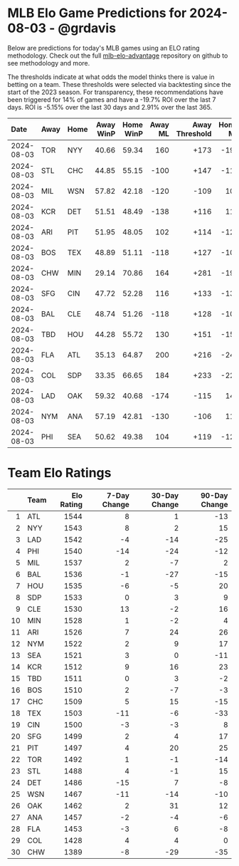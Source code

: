 # MLB Elo Game Predictions for 2024-08-03 - @grdavis
Below are predictions for today's MLB games using an ELO rating methodology. Check out the full [mlb-elo-advantage](https://github.com/grdavis/mlb-elo-advantage) repository on github to see methodology and more.

The thresholds indicate at what odds the model thinks there is value in betting on a team. These thresholds were selected via backtesting since the start of the 2023 season. For transparency, these recommendations have been triggered for 14% of games and have a -19.7% ROI over the last 7 days. ROI is -5.15% over the last 30 days and 2.91% over the last 365.

| Date       | Away   | Home   |   Away WinP |   Home WinP |   Away ML |   Away Threshold |   Home ML |   Home Threshold |
|:-----------|:-------|:-------|------------:|------------:|----------:|-----------------:|----------:|-----------------:|
| 2024-08-03 | TOR    | NYY    |       40.66 |       59.34 |       160 |             +173 |      -190 |             -115 |
| 2024-08-03 | STL    | CHC    |       44.85 |       55.15 |      -100 |             +147 |      -118 |             +101 |
| 2024-08-03 | MIL    | WSN    |       57.82 |       42.18 |      -120 |             -109 |       102 |             +163 |
| 2024-08-03 | KCR    | DET    |       51.51 |       48.49 |      -138 |             +116 |       118 |             +129 |
| 2024-08-03 | ARI    | PIT    |       51.95 |       48.05 |       102 |             +114 |      -120 |             +131 |
| 2024-08-03 | BOS    | TEX    |       48.89 |       51.11 |      -118 |             +127 |      -100 |             +117 |
| 2024-08-03 | CHW    | MIN    |       29.14 |       70.86 |       164 |             +281 |      -196 |             -177 |
| 2024-08-03 | SFG    | CIN    |       47.72 |       52.28 |       116 |             +133 |      -136 |             +112 |
| 2024-08-03 | BAL    | CLE    |       48.74 |       51.26 |      -118 |             +128 |      -100 |             +117 |
| 2024-08-03 | TBD    | HOU    |       44.28 |       55.72 |       130 |             +151 |      -154 |             -101 |
| 2024-08-03 | FLA    | ATL    |       35.13 |       64.87 |       200 |             +216 |      -245 |             -141 |
| 2024-08-03 | COL    | SDP    |       33.35 |       66.65 |       184 |             +233 |      -220 |             -150 |
| 2024-08-03 | LAD    | OAK    |       59.32 |       40.68 |      -174 |             -115 |       146 |             +173 |
| 2024-08-03 | NYM    | ANA    |       57.19 |       42.81 |      -130 |             -106 |       110 |             +159 |
| 2024-08-03 | PHI    | SEA    |       50.62 |       49.38 |       104 |             +119 |      -122 |             +125 |

# Team Elo Ratings
|    | Team   |   Elo Rating |   7-Day Change |   30-Day Change |   90-Day Change |
|---:|:-------|-------------:|---------------:|----------------:|----------------:|
|  1 | ATL    |         1544 |              8 |               1 |             -13 |
|  2 | NYY    |         1543 |              8 |               2 |              15 |
|  3 | LAD    |         1542 |             -4 |             -14 |             -25 |
|  4 | PHI    |         1540 |            -14 |             -24 |             -12 |
|  5 | MIL    |         1537 |              2 |              -7 |               2 |
|  6 | BAL    |         1536 |             -1 |             -27 |             -15 |
|  7 | HOU    |         1535 |             -6 |              -5 |              20 |
|  8 | SDP    |         1533 |              0 |               3 |               9 |
|  9 | CLE    |         1530 |             13 |              -2 |              16 |
| 10 | MIN    |         1528 |              1 |              -2 |               4 |
| 11 | ARI    |         1526 |              7 |              24 |              26 |
| 12 | NYM    |         1522 |              2 |               9 |              17 |
| 13 | SEA    |         1521 |              3 |               0 |             -11 |
| 14 | KCR    |         1512 |              9 |              16 |              23 |
| 15 | TBD    |         1511 |              0 |               3 |              -2 |
| 16 | BOS    |         1510 |              2 |              -7 |              -3 |
| 17 | CHC    |         1509 |              5 |              15 |             -15 |
| 18 | TEX    |         1503 |            -11 |              -6 |             -33 |
| 19 | CIN    |         1500 |             -3 |              -3 |               8 |
| 20 | SFG    |         1499 |              2 |               4 |              17 |
| 21 | PIT    |         1497 |              4 |              20 |              25 |
| 22 | TOR    |         1492 |              1 |              -1 |             -14 |
| 23 | STL    |         1488 |              4 |              -1 |              15 |
| 24 | DET    |         1486 |            -15 |               7 |              -8 |
| 25 | WSN    |         1467 |            -11 |             -14 |             -10 |
| 26 | OAK    |         1462 |              2 |              31 |              12 |
| 27 | ANA    |         1457 |             -2 |              -4 |              -6 |
| 28 | FLA    |         1453 |             -3 |               6 |              -8 |
| 29 | COL    |         1428 |              4 |               4 |               0 |
| 30 | CHW    |         1389 |             -8 |             -29 |             -35 |